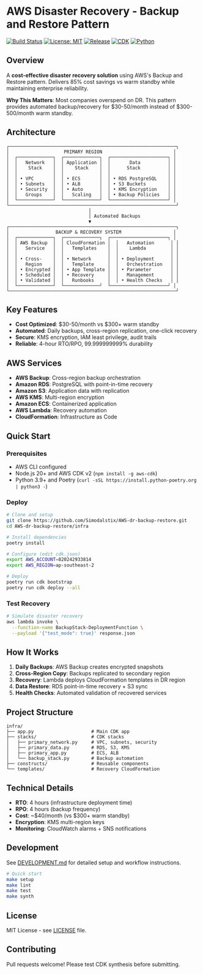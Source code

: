 # AWS Disaster Recovery - Backup and Restore Pattern

[![Build Status](https://github.com/Simodalstix/AWS-dr-backup-restore/workflows/CI/badge.svg)](https://github.com/Simodalstix/AWS-dr-backup-restore/actions)
[![License: MIT](https://img.shields.io/badge/License-MIT-yellow.svg)](https://opensource.org/licenses/MIT)
[![Release](https://img.shields.io/github/v/release/Simodalstix/AWS-dr-backup-restore?include_prereleases)](https://github.com/Simodalstix/AWS-dr-backup-restore/releases)
[![CDK](https://img.shields.io/badge/CDK-v2-orange.svg)](https://docs.aws.amazon.com/cdk/)
[![Python](https://img.shields.io/badge/Python-3.9+-blue.svg)](https://www.python.org/)

## Overview

A **cost-effective disaster recovery solution** using AWS's Backup and Restore pattern. Delivers 85% cost savings vs warm standby while maintaining enterprise reliability.

**Why This Matters**: Most companies overspend on DR. This pattern provides automated backup/recovery for $30-50/month instead of $300-500/month warm standby.

## Architecture

```
┌─────────────────────────────────────────────────────────────┐
│                    PRIMARY REGION                          │
│  ┌─────────────┐  ┌─────────────┐  ┌─────────────────────┐ │
│  │   Network   │  │ Application │  │       Data          │ │
│  │    Stack    │  │    Stack    │  │      Stack          │ │
│  │             │  │             │  │                     │ │
│  │ • VPC       │  │ • ECS       │  │ • RDS PostgreSQL    │ │
│  │ • Subnets   │  │ • ALB       │  │ • S3 Buckets        │ │
│  │ • Security  │  │ • Auto      │  │ • KMS Encryption    │ │
│  │   Groups    │  │   Scaling   │  │ • Backup Policies   │ │
│  └─────────────┘  └─────────────┘  └─────────────────────┘ │
└─────────────────────────────────────────────────────────────┘
                              │
                              │ Automated Backups
                              ▼
┌─────────────────────────────────────────────────────────────┐
│                 BACKUP & RECOVERY SYSTEM                   │
│  ┌─────────────┐  ┌─────────────┐  ┌─────────────────────┐ │
│  │ AWS Backup  │  │ CloudFormation │  │   Automation      │ │
│  │   Service   │  │   Templates    │  │    Lambda         │ │
│  │             │  │                │  │                   │ │
│  │ • Cross-    │  │ • Network      │  │ • Deployment      │ │
│  │   Region    │  │   Template     │  │   Orchestration   │ │
│  │ • Encrypted │  │ • App Template │  │ • Parameter       │ │
│  │ • Scheduled │  │ • Recovery     │  │   Management      │ │
│  │ • Validated │  │   Runbooks     │  │ • Health Checks   │ │
│  └─────────────┘  └─────────────┘  └─────────────────────┘ │
└─────────────────────────────────────────────────────────────┘
```

## Key Features

- **Cost Optimized**: $30-50/month vs $300+ warm standby
- **Automated**: Daily backups, cross-region replication, one-click recovery
- **Secure**: KMS encryption, IAM least privilege, audit trails
- **Reliable**: 4-hour RTO/RPO, 99.999999999% durability

## AWS Services

- **AWS Backup**: Cross-region backup orchestration
- **Amazon RDS**: PostgreSQL with point-in-time recovery
- **Amazon S3**: Application data with replication
- **AWS KMS**: Multi-region encryption
- **Amazon ECS**: Containerized application
- **AWS Lambda**: Recovery automation
- **CloudFormation**: Infrastructure as Code

## Quick Start

### Prerequisites

- AWS CLI configured
- Node.js 20+ and AWS CDK v2 (`npm install -g aws-cdk`)
- Python 3.9+ and Poetry (`curl -sSL https://install.python-poetry.org | python3 -`)

### Deploy

```bash
# Clone and setup
git clone https://github.com/Simodalstix/AWS-dr-backup-restore.git
cd AWS-dr-backup-restore/infra

# Install dependencies
poetry install

# Configure (edit cdk.json)
export AWS_ACCOUNT=820242933814
export AWS_REGION=ap-southeast-2

# Deploy
poetry run cdk bootstrap
poetry run cdk deploy --all
```

### Test Recovery

```bash
# Simulate disaster recovery
aws lambda invoke \
  --function-name BackupStack-DeploymentFunction \
  --payload '{"test_mode": true}' response.json
```

## How It Works

1. **Daily Backups**: AWS Backup creates encrypted snapshots
2. **Cross-Region Copy**: Backups replicated to secondary region
3. **Recovery**: Lambda deploys CloudFormation templates in DR region
4. **Data Restore**: RDS point-in-time recovery + S3 sync
5. **Health Checks**: Automated validation of recovered services

## Project Structure

```
infra/
├── app.py                     # Main CDK app
├── stacks/                    # CDK stacks
│   ├── primary_network.py     # VPC, subnets, security
│   ├── primary_data.py        # RDS, S3, KMS
│   ├── primary_app.py         # ECS, ALB
│   └── backup_stack.py        # Backup automation
├── constructs/                # Reusable components
└── templates/                 # Recovery CloudFormation
```

## Technical Details

- **RTO**: 4 hours (infrastructure deployment time)
- **RPO**: 4 hours (backup frequency)
- **Cost**: ~$40/month (vs $300+ warm standby)
- **Encryption**: KMS multi-region keys
- **Monitoring**: CloudWatch alarms + SNS notifications

## Development

See [DEVELOPMENT.md](DEVELOPMENT.md) for detailed setup and workflow instructions.

```bash
# Quick start
make setup
make lint
make test
make synth
```

## License

MIT License - see [LICENSE](LICENSE) file.

## Contributing

Pull requests welcome! Please test CDK synthesis before submitting.

